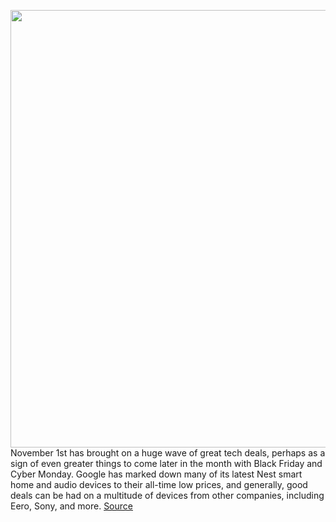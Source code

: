 <img src='https://cdn.vox-cdn.com/thumbor/PN1470G0t4v9EA27uM-WERrNIdQ=/0x0:5248x3499/1200x800/filters:focal(2205x1331:3043x2169)/cdn.vox-cdn.com/uploads/chorus_image/image/70074003/dseifert-nest-audio-4225-1.0.0.jpeg' width='700px' /><br/>
November 1st has brought on a huge wave of great tech deals, perhaps as a sign of even greater things to come later in the month with Black Friday and Cyber Monday. Google has marked down many of its latest Nest smart home and audio devices to their all-time low prices, and generally, good deals can be had on a multitude of devices from other companies, including Eero, Sony, and more.
<a href='https://www.theverge.com/good-deals/2021/11/1/22757006/google-nest-audio-speaker-hub-display-smart-airpods-pro-magsafe-eero-pro-sale-deal'> Source <a/>